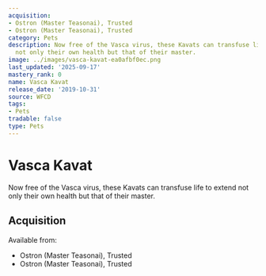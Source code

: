 ```yaml
---
acquisition:
- Ostron (Master Teasonai), Trusted
- Ostron (Master Teasonai), Trusted
category: Pets
description: Now free of the Vasca virus, these Kavats can transfuse life to extend
  not only their own health but that of their master.
image: ../images/vasca-kavat-ea0afbf0ec.png
last_updated: '2025-09-17'
mastery_rank: 0
name: Vasca Kavat
release_date: '2019-10-31'
source: WFCD
tags:
- Pets
tradable: false
type: Pets
---
```


# Vasca Kavat

Now free of the Vasca virus, these Kavats can transfuse life to extend not only their own health but that of their master.

## Acquisition

Available from:
- Ostron (Master Teasonai), Trusted
- Ostron (Master Teasonai), Trusted

